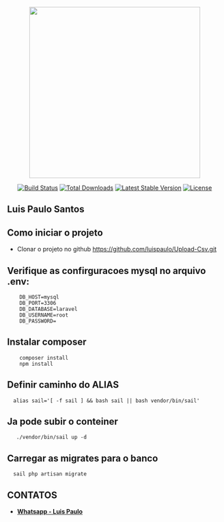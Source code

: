 <p align="center"><a href="https://laravel.com" target="_blank"><img src="https://www.eureciclo.com.br/img/selo-horizontal.ea6b8657.png" width="400"></a></p>

<p align="center">
<a href="https://travis-ci.org/laravel/framework"><img src="https://travis-ci.org/laravel/framework.svg" alt="Build Status"></a>
<a href="https://packagist.org/packages/laravel/framework"><img src="https://img.shields.io/packagist/dt/laravel/framework" alt="Total Downloads"></a>
<a href="https://packagist.org/packages/laravel/framework"><img src="https://img.shields.io/packagist/v/laravel/framework" alt="Latest Stable Version"></a>
<a href="https://packagist.org/packages/laravel/framework"><img src="https://img.shields.io/packagist/l/laravel/framework" alt="License"></a>
</p>

## Luis Paulo Santos

## Como iniciar o projeto
- Clonar o projeto no github
https://github.com/luispaulo/Upload-Csv.git

## Verifique as confirguracoes mysql no arquivo .env:

```DB_CONNECTION=mysql
    DB_HOST=mysql
    DB_PORT=3306
    DB_DATABASE=laravel
    DB_USERNAME=root
    DB_PASSWORD=
```

## Instalar composer
```
    composer install
    npm install
```

## Definir caminho do ALIAS
```
  alias sail='[ -f sail ] && bash sail || bash vendor/bin/sail'
```

## Ja pode subir o conteiner
```
   ./vendor/bin/sail up -d
```

## Carregar as migrates para o banco
```
  sail php artisan migrate
```

## CONTATOS
- **[Whatsapp - Luis Paulo ](https://api.whatsapp.com/send?phone=5561982481004)**
